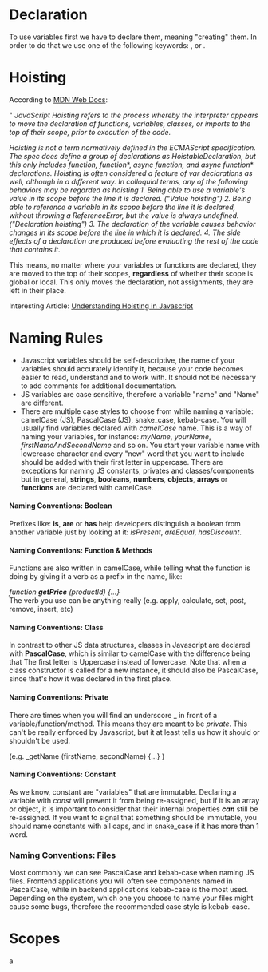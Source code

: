 # Declaration
To use variables first we have to declare them, meaning "creating" them. In order to do that we use one of the following keywords: <const>, <let> or <var>.


# Hoisting
According to [MDN Web Docs](https://developer.mozilla.org/en-US/docs/Glossary/Hoisting):

"  *JavaScript Hoisting refers to the process whereby the interpreter appears to move the declaration of functions, variables, classes, or imports to the top of their scope, prior to execution of the code.*

*Hoisting is not a term normatively defined in the ECMAScript specification. The spec does define a group of declarations as HoistableDeclaration, but this only includes function, function**, *async function, and async function** *declarations. Hoisting is often considered a feature of var declarations as well, although in a different way. In colloquial terms, any of the following behaviors may be regarded as hoisting*
*1. Being able to use a variable's value in its scope before the line it is declared. ("Value hoisting")*
*2. Being able to reference a variable in its scope before the line it is declared, without throwing a ReferenceError, but the value is always undefined. ("Declaration hoisting")*
*3. The declaration of the variable causes behavior changes in its scope before the line in which it is declared.*
*4. The side effects of a declaration are produced before evaluating the rest of the code that contains it.*

This means, no matter where your variables or functions are declared, they are moved to the top of their scopes, **regardless** of whether their scope is global or local. This only moves the declaration, not assignments, they are left in their place.

Interesting Article: [Understanding Hoisting in Javascript](https://www.digitalocean.com/community/tutorials/understanding-hoisting-in-javascript) 

# Naming Rules
- Javascript variables should be self-descriptive, the name of your variables should accurately identify it, because your code becomes easier to read, understand and to work with. It should not be necessary to add comments for additional documentation.
- JS variables are case sensitive, therefore a variable "name" and "Name" are different.
- There are multiple case styles to choose from while naming a variable: camelCase (JS), PascalCase (JS), snake_case,  kebab-case.
You will usually find variables declared with *camelCase* name. This is a way of naming your variables, for instance: *myName*, *yourName*, *firstNameAndSecondName* and so on. You start your variable name with lowercase character and every "new" word that you want to include should be added with their first letter in uppercase.
There are exceptions for naming JS constants, privates and classes/components but in general, **strings**, **booleans**, **numbers**, **objects**, **arrays** or **functions** are declared with camelCase.

#### Naming Conventions: Boolean
Prefixes like: **is**, **are** or **has** help developers distinguish a boolean from another variable just by looking at it: *isPresent*, *areEqual*, *hasDiscount*.
#### Naming Conventions: Function & Methods
Functions are also written in camelCase, while telling what the function is doing by giving it a verb as a prefix in the name, like:

*function **getPrice** (productId) {...}*  
The verb you use can be anything really (e.g. apply, calculate, set, post, remove, insert, etc)

#### Naming Conventions: Class

In contrast to other JS data structures, classes in Javascript are declared with **PascalCase**, which is similar to camelCase with the difference being that The first letter is Uppercase instead of lowercase. Note that when a class constructor is called for a new instance, it should also be PascalCase, since that's how it was declared in the first place.

#### Naming Conventions: Private

There are times when you will find an underscore _  in front of a variable/function/method. This means they are meant to be *private*. This can't be really enforced by Javascript, but it at least tells us how it should or shouldn't be used.

(e.g. _getName (firstName, secondName) {...} )

#### Naming Conventions: Constant

As we know, constant are "variables" that are immutable. Declaring a variable with *const* will prevent it from being re-assigned, but if it is an array or object, it is important to consider that their internal properties ***can*** still be re-assigned.
If you want to signal that something should be immutable, you should name constants with all caps, and in snake_case if it has more than 1 word.

### Naming Conventions: Files

Most commonly we can see PascalCase and kebab-case when naming JS files. Frontend applications you will often see components named in PascalCase, while in backend applications kebab-case is the most used.
Depending on the system, which one you choose to name your files might cause some bugs, therefore the recommended case style is kebab-case.

# Scopes
a
